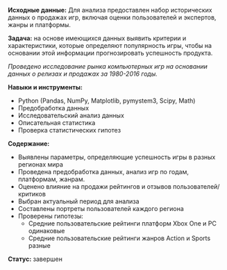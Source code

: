 **Исходные данные:** Для анализа предоставлен набор исторических данных о продажах игр, включая оценки пользователей и экспертов, жанры и платформы.

**Задача:** на основе имеющихся данных выявить критерии и характеристики, которые определяют популярность игры, чтобы на основании этой информации прогнозировать успешность продукта.


*Проведено исследование рынка компьютерных игр на основании данных о релизах и продажах за 1980-2016 годы.*


**Навыки и инструменты:**
- Python (Pandas, NumPy, Matplotlib, pymystem3, Scipy, Math)
- Предобработка данных
- Исследовательский анализ данных
- Описательная статистика
- Проверка статистических гипотез

**Содержание:**
- Выявлены параметры, определяющие успешность игры в разных регионах мира
- Проведена предобработка данных, анализ игр по годам, платформам, жанрам.
- Оценено влияние на продажи рейтингов и отзывов пользователей/критиков 
- Выбран актуальный период для анализа
- Составлены портреты пользователей каждого региона
- Проверены гипотезы:
    - Средние пользовательские рейтинги платформ Xbox One и PC одинаковые
    - Средние пользовательские рейтинги жанров Action и Sports разные


**Статус:** завершен
